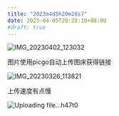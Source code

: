 ```yaml
---
title: "2023m4d5h20m28s7"
date: 2023-04-05T20:28:10+08:00
#draft: true
---
```


![IMG_20230402_123032](https://photos.liuzhenyi.net/images/2023/04/06/c2df691e3afe4e57793e07e4b9b07c18.jpg)

图片使用picgo自动上传图床获得链接

![IMG_20230326_113821](https://photos.liuzhenyi.net/images/2023/04/06/0b3fa818312fb3510098ca7d4aca4af1.jpg)

上传速度有点慢

![Uploading file...h47t0]()
